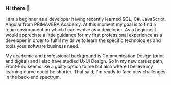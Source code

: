 ### Hi there 👋

<!--
**JSeelva/JSeelva** is a ✨ _special_ ✨ repository because its `README.md` (this file) appears on your GitHub profile.

Here are some ideas to get you started:
-->

I am a beginner as a developer having recently learned SQL, C#, JavaScript, Angular from PRIMAVERA Academy. At this moment my goal is to find a team environment on which I can evolve as a developer.
As a beginner I would appreciate a little guidance for my first professional experience as a developer in order to fulfill my drive to learn the specific technologies and tools your software business need.

My academic and professional background is Communication Design (print and digital) and I also have studied UxUi Design. So in my new career path, Front-End seems like a guilty option to me but also where I believe my learning curve could be shorter. That said, I'm ready to face new challenges in the back-end spectrum.

<!--
- 🔭 I’m currently working on **Stock Management C# Application**
- 🌱 I’m currently **learning C#**
- 👯 I’m looking to collaborate on **Cool Projects ;)
- 🤔 I’m looking for help with **POO C#, SQL, JavaScript**
- 💬 Ask me about **jobs I'm looking for**
- 📫 How to reach me: *my email* 😄

- ⚡ Fun fact: *no fun here, sorry* :neutral_face:
-->

